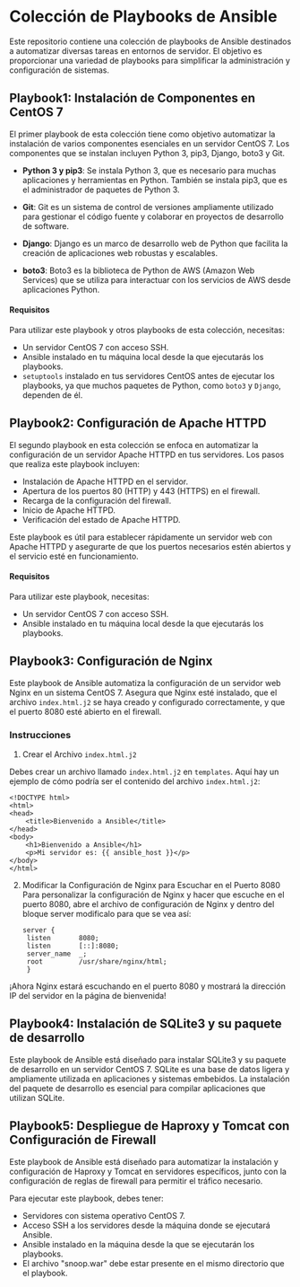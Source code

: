 # Colección de Playbooks de Ansible

Este repositorio contiene una colección de playbooks de Ansible destinados a automatizar diversas tareas en entornos de servidor. El objetivo es proporcionar una variedad de playbooks para simplificar la administración y configuración de sistemas.

## Playbook1: Instalación de Componentes en CentOS 7

El primer playbook de esta colección tiene como objetivo automatizar la instalación de varios componentes esenciales en un servidor CentOS 7. Los componentes que se instalan incluyen Python 3, pip3, Django, boto3 y Git.

- **Python 3 y pip3**: Se instala Python 3, que es necesario para muchas aplicaciones y herramientas en Python. También se instala pip3, que es el administrador de paquetes de Python 3.

- **Git**: Git es un sistema de control de versiones ampliamente utilizado para gestionar el código fuente y colaborar en proyectos de desarrollo de software.

- **Django**: Django es un marco de desarrollo web de Python que facilita la creación de aplicaciones web robustas y escalables.

- **boto3**: Boto3 es la biblioteca de Python de AWS (Amazon Web Services) que se utiliza para interactuar con los servicios de AWS desde aplicaciones Python.

#### Requisitos

Para utilizar este playbook y otros playbooks de esta colección, necesitas:

- Un servidor CentOS 7 con acceso SSH.
- Ansible instalado en tu máquina local desde la que ejecutarás los playbooks.
- `setuptools` instalado en tus servidores CentOS antes de ejecutar los playbooks, ya que muchos paquetes de Python, como `boto3` y `Django`, dependen de él.

## Playbook2: Configuración de Apache HTTPD

El segundo playbook en esta colección se enfoca en automatizar la configuración de un servidor Apache HTTPD en tus servidores. Los pasos que realiza este playbook incluyen:

- Instalación de Apache HTTPD en el servidor.
- Apertura de los puertos 80 (HTTP) y 443 (HTTPS) en el firewall.
- Recarga de la configuración del firewall.
- Inicio de Apache HTTPD.
- Verificación del estado de Apache HTTPD.

Este playbook es útil para establecer rápidamente un servidor web con Apache HTTPD y asegurarte de que los puertos necesarios estén abiertos y el servicio esté en funcionamiento.

#### Requisitos

Para utilizar este playbook, necesitas:

- Un servidor CentOS 7 con acceso SSH.
- Ansible instalado en tu máquina local desde la que ejecutarás los playbooks.

## Playbook3: Configuración de Nginx
Este playbook de Ansible automatiza la configuración de un servidor web Nginx en un sistema CentOS 7. Asegura que Nginx esté instalado, que el archivo `index.html.j2` se haya creado y configurado correctamente, y que el puerto 8080 esté abierto en el firewall.

### Instrucciones
1. Crear el Archivo `index.html.j2`

Debes crear un archivo llamado `index.html.j2` en  `templates`. Aquí hay un ejemplo de cómo podría ser el contenido del archivo `index.html.j2`:

```jinja2
<!DOCTYPE html>
<html>
<head>
    <title>Bienvenido a Ansible</title>
</head>
<body>
    <h1>Bienvenido a Ansible</h1>
    <p>Mi servidor es: {{ ansible_host }}</p>
</body>
</html>
```
2. Modificar la Configuración de Nginx para Escuchar en el Puerto 8080
   Para personalizar la configuración de Nginx y hacer que escuche en el puerto 8080, abre el archivo de configuración de Nginx y dentro del bloque server modificalo para que se vea así:
   ```
   server {
    listen       8080;
    listen       [::]:8080;
    server_name  _;
    root         /usr/share/nginx/html;
    }
   ```
¡Ahora Nginx estará escuchando en el puerto 8080 y mostrará la dirección IP del servidor en la página de bienvenida!

## Playbook4: Instalación de SQLite3 y su paquete de desarrollo
Este playbook de Ansible está diseñado para instalar SQLite3 y su paquete de desarrollo en un servidor CentOS 7. SQLite es una base de datos ligera y ampliamente utilizada en aplicaciones y sistemas embebidos. La instalación del paquete de desarrollo es esencial para compilar aplicaciones que utilizan SQLite.

## Playbook5: Despliegue de Haproxy y Tomcat con Configuración de Firewall
Este playbook de Ansible está diseñado para automatizar la instalación y configuración de Haproxy y Tomcat en servidores específicos, junto con la configuración de reglas de firewall para permitir el tráfico necesario.

Para ejecutar este playbook, debes tener:

- Servidores con sistema operativo CentOS 7.
- Acceso SSH a los servidores desde la máquina donde se ejecutará Ansible.
- Ansible instalado en la máquina desde la que se ejecutarán los playbooks.
- El archivo "snoop.war" debe estar presente en el mismo directorio que el playbook.

